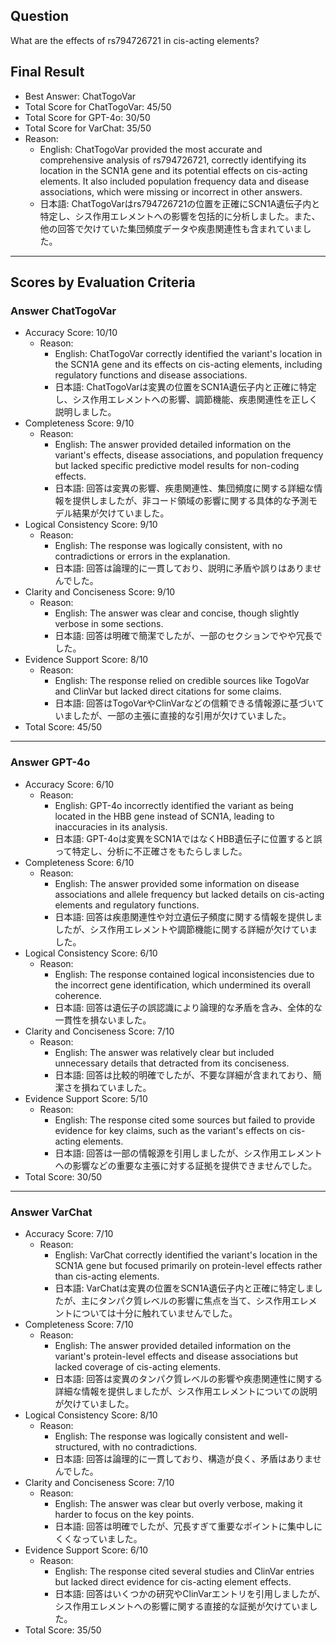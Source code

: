 ## Question

What are the effects of rs794726721 in cis-acting elements?

## Final Result

- Best Answer: ChatTogoVar
- Total Score for ChatTogoVar: 45/50
- Total Score for GPT-4o: 30/50
- Total Score for VarChat: 35/50
- Reason:
  - English: ChatTogoVar provided the most accurate and comprehensive analysis of rs794726721, correctly identifying its location in the SCN1A gene and its potential effects on cis-acting elements. It also included population frequency data and disease associations, which were missing or incorrect in other answers.
  - 日本語: ChatTogoVarはrs794726721の位置を正確にSCN1A遺伝子内と特定し、シス作用エレメントへの影響を包括的に分析しました。また、他の回答で欠けていた集団頻度データや疾患関連性も含まれていました。

---

## Scores by Evaluation Criteria

### Answer ChatTogoVar
- Accuracy Score: 10/10
  - Reason: 
    - English: ChatTogoVar correctly identified the variant's location in the SCN1A gene and its effects on cis-acting elements, including regulatory functions and disease associations.
    - 日本語: ChatTogoVarは変異の位置をSCN1A遺伝子内と正確に特定し、シス作用エレメントへの影響、調節機能、疾患関連性を正しく説明しました。
- Completeness Score: 9/10
  - Reason: 
    - English: The answer provided detailed information on the variant's effects, disease associations, and population frequency but lacked specific predictive model results for non-coding effects.
    - 日本語: 回答は変異の影響、疾患関連性、集団頻度に関する詳細な情報を提供しましたが、非コード領域の影響に関する具体的な予測モデル結果が欠けていました。
- Logical Consistency Score: 9/10
  - Reason: 
    - English: The response was logically consistent, with no contradictions or errors in the explanation.
    - 日本語: 回答は論理的に一貫しており、説明に矛盾や誤りはありませんでした。
- Clarity and Conciseness Score: 9/10
  - Reason: 
    - English: The answer was clear and concise, though slightly verbose in some sections.
    - 日本語: 回答は明確で簡潔でしたが、一部のセクションでやや冗長でした。
- Evidence Support Score: 8/10
  - Reason: 
    - English: The response relied on credible sources like TogoVar and ClinVar but lacked direct citations for some claims.
    - 日本語: 回答はTogoVarやClinVarなどの信頼できる情報源に基づいていましたが、一部の主張に直接的な引用が欠けていました。
- Total Score: 45/50

---

### Answer GPT-4o
- Accuracy Score: 6/10
  - Reason: 
    - English: GPT-4o incorrectly identified the variant as being located in the HBB gene instead of SCN1A, leading to inaccuracies in its analysis.
    - 日本語: GPT-4oは変異をSCN1AではなくHBB遺伝子に位置すると誤って特定し、分析に不正確さをもたらしました。
- Completeness Score: 6/10
  - Reason: 
    - English: The answer provided some information on disease associations and allele frequency but lacked details on cis-acting elements and regulatory functions.
    - 日本語: 回答は疾患関連性や対立遺伝子頻度に関する情報を提供しましたが、シス作用エレメントや調節機能に関する詳細が欠けていました。
- Logical Consistency Score: 6/10
  - Reason: 
    - English: The response contained logical inconsistencies due to the incorrect gene identification, which undermined its overall coherence.
    - 日本語: 回答は遺伝子の誤認識により論理的な矛盾を含み、全体的な一貫性を損ないました。
- Clarity and Conciseness Score: 7/10
  - Reason: 
    - English: The answer was relatively clear but included unnecessary details that detracted from its conciseness.
    - 日本語: 回答は比較的明確でしたが、不要な詳細が含まれており、簡潔さを損ねていました。
- Evidence Support Score: 5/10
  - Reason: 
    - English: The response cited some sources but failed to provide evidence for key claims, such as the variant's effects on cis-acting elements.
    - 日本語: 回答は一部の情報源を引用しましたが、シス作用エレメントへの影響などの重要な主張に対する証拠を提供できませんでした。
- Total Score: 30/50

---

### Answer VarChat
- Accuracy Score: 7/10
  - Reason: 
    - English: VarChat correctly identified the variant's location in the SCN1A gene but focused primarily on protein-level effects rather than cis-acting elements.
    - 日本語: VarChatは変異の位置をSCN1A遺伝子内と正確に特定しましたが、主にタンパク質レベルの影響に焦点を当て、シス作用エレメントについては十分に触れていませんでした。
- Completeness Score: 7/10
  - Reason: 
    - English: The answer provided detailed information on the variant's protein-level effects and disease associations but lacked coverage of cis-acting elements.
    - 日本語: 回答は変異のタンパク質レベルの影響や疾患関連性に関する詳細な情報を提供しましたが、シス作用エレメントについての説明が欠けていました。
- Logical Consistency Score: 8/10
  - Reason: 
    - English: The response was logically consistent and well-structured, with no contradictions.
    - 日本語: 回答は論理的に一貫しており、構造が良く、矛盾はありませんでした。
- Clarity and Conciseness Score: 7/10
  - Reason: 
    - English: The answer was clear but overly verbose, making it harder to focus on the key points.
    - 日本語: 回答は明確でしたが、冗長すぎて重要なポイントに集中しにくくなっていました。
- Evidence Support Score: 6/10
  - Reason: 
    - English: The response cited several studies and ClinVar entries but lacked direct evidence for cis-acting element effects.
    - 日本語: 回答はいくつかの研究やClinVarエントリを引用しましたが、シス作用エレメントへの影響に関する直接的な証拠が欠けていました。
- Total Score: 35/50